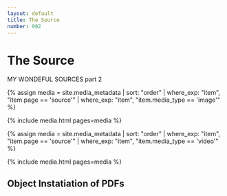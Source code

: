 ```yaml
---
layout: default
title: The Source
number: 002
---
```


# The Source

MY WONDEFUL SOURCES part 2
<!-- <iframe width="420" height="315" src="https://www.youtube.com/watch?v=EmSrQCDsMv4&t=1282s&ab_channel=BillRaymond" frameborder="0" ></iframe> -->

{% assign media = site.media_metadata | sort: "order" | where_exp: "item", "item.page == 'source'" | where_exp: "item", "item.media_type == 'image'" %}

{% include media.html pages=media %}

{% assign media = site.media_metadata | sort: "order" | where_exp: "item", "item.page == 'source'" | where_exp: "item", "item.media_type == 'video'" %}

{% include media.html pages=media %}

## Object Instatiation of PDFs
<object data="media_files/pdfs/newspaper1942.pdf" width="1000" height="1500" type="application/pdf"></object>
